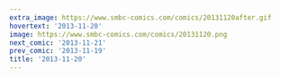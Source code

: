 ```yaml
---
extra_image: https://www.smbc-comics.com/comics/20131120after.gif
hovertext: '2013-11-20'
image: https://www.smbc-comics.com/comics/20131120.png
next_comic: '2013-11-21'
prev_comic: '2013-11-19'
title: '2013-11-20'
---
```


